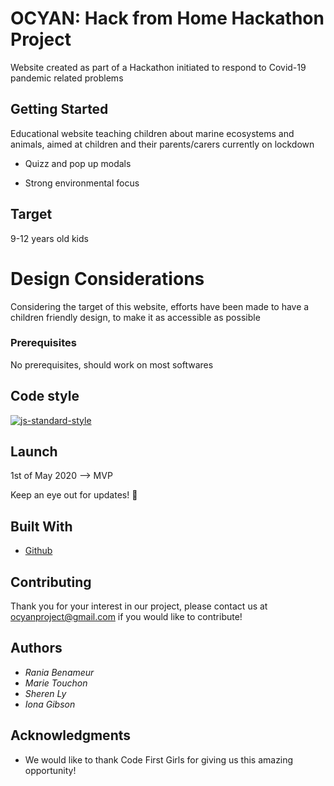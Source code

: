 # OCYAN: Hack from Home Hackathon Project

Website created as part of a Hackathon initiated to respond to Covid-19 pandemic related problems 

## Getting Started

Educational website teaching children about marine ecosystems and animals, aimed at children and their parents/carers currently on lockdown

* Quizz and pop up modals

* Strong environmental focus

## Target

9-12 years old kids 

# Design Considerations

Considering the target of this website, efforts have been made to have a children friendly design, to make it as accessible as possible 

### Prerequisites

No prerequisites, should work on most softwares 

## Code style

[![js-standard-style](https://img.shields.io/badge/code%20style-standard-brightgreen.svg?style=flat)](https://github.com/feross/standard)

## Launch

1st of May 2020 --> MVP 

Keep an eye out for updates! 👀

## Built With

* [Github](https://github.com/) 

## Contributing 

Thank you for your interest in our project, please contact us at ocyanproject@gmail.com if you would like to contribute! 

## Authors

* *Rania Benameur* 
* *Marie Touchon*
* *Sheren Ly*
* *Iona Gibson*

## Acknowledgments

* We would like to thank Code First Girls for giving us this amazing opportunity!
